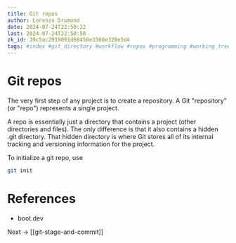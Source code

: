 ```yaml
---
title: Git repos
author: Lorenzo Drumond
date: 2024-07-24T22:50:22
last: 2024-07-24T22:50:50
zk_id: 39c5ac2919091d68458e3560e328e5d4
tags: #index #git_directory #workflow #repos #programming #working_tree #computer_science #github #git #states #repository #primeagen
---
```



# Git repos

The very first step of any project is to create a
repository. A Git "repository" (or "repo") represents a
single project.

A repo is essentially just a directory that contains a
project (other directories and files). The only difference
is that it also contains a hidden .git directory. That
hidden directory is where Git stores all of its internal
tracking and versioning information for the project.

To initialize a git repo, use

```bash
git init
```

# References

- boot.dev

Next -> [[git-stage-and-commit]]
